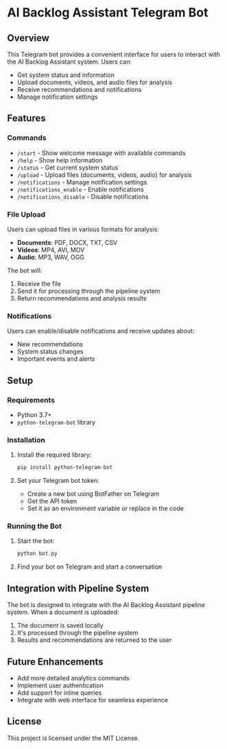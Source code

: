 



# AI Backlog Assistant Telegram Bot

## Overview

This Telegram bot provides a convenient interface for users to interact with the AI Backlog Assistant system. Users can:

- Get system status and information
- Upload documents, videos, and audio files for analysis
- Receive recommendations and notifications
- Manage notification settings

## Features

### Commands

- `/start` - Show welcome message with available commands
- `/help` - Show help information
- `/status` - Get current system status
- `/upload` - Upload files (documents, videos, audio) for analysis
- `/notifications` - Manage notification settings
- `/notifications_enable` - Enable notifications
- `/notifications_disable` - Disable notifications

### File Upload

Users can upload files in various formats for analysis:

- **Documents**: PDF, DOCX, TXT, CSV
- **Videos**: MP4, AVI, MOV
- **Audio**: MP3, WAV, OGG

The bot will:

1. Receive the file
2. Send it for processing through the pipeline system
3. Return recommendations and analysis results

### Notifications

Users can enable/disable notifications and receive updates about:

- New recommendations
- System status changes
- Important events and alerts

## Setup

### Requirements

- Python 3.7+
- `python-telegram-bot` library

### Installation

1. Install the required library:
   ```bash
   pip install python-telegram-bot
   ```

2. Set your Telegram bot token:
   - Create a new bot using BotFather on Telegram
   - Get the API token
   - Set it as an environment variable or replace in the code

### Running the Bot

1. Start the bot:
   ```bash
   python bot.py
   ```

2. Find your bot on Telegram and start a conversation

## Integration with Pipeline System

The bot is designed to integrate with the AI Backlog Assistant pipeline system. When a document is uploaded:

1. The document is saved locally
2. It's processed through the pipeline system
3. Results and recommendations are returned to the user

## Future Enhancements

- Add more detailed analytics commands
- Implement user authentication
- Add support for inline queries
- Integrate with web interface for seamless experience

## License

This project is licensed under the MIT License.

